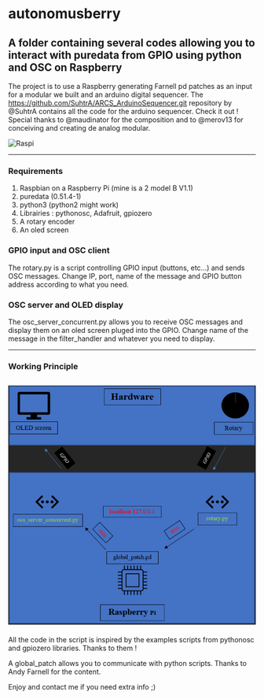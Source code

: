 # autonomusberry
## A folder containing several codes allowing you to interact with puredata from GPIO using python and OSC on Raspberry


The project is to use a Raspberry generating Farnell pd patches as an input for a modular we built and an arduino digital sequencer. The https://github.com/SuhtrA/ARCS_ArduinoSequencer.git repository by @SuhtrA contains all the code for the arduino sequencer. Check it out ! 
Special thanks to @maudinator for the composition and to @merov13 for conceiving and creating de analog modular.

![Raspi](assets/images/raspi.png)

------------------------

### Requirements
1. Raspbian on a Raspberry Pi (mine is a 2 model B V1.1)
2. puredata (0.51.4-1)
3. python3 (python2 might work)
4. Librairies : pythonosc, Adafruit, gpiozero
4. A rotary encoder
5. An oled screen

### GPIO input and OSC client
The rotary.py is a script controlling GPIO input (buttons, etc...) and sends OSC messages. Change IP, port, name of the message and GPIO button address according to what you need.

### OSC server and OLED display
The osc_server_concurrent.py allows you to receive OSC messages and display them on an oled screen pluged into the GPIO. Change name of the message in the filter_handler and whatever you need to display.

--------------------
### Working Principle
![Global Working Principle](assets/images/working_principle.png)
--------------------

All the code in the script is inspired by the examples scripts from pythonosc and gpiozero libraries. Thanks to them !

A global_patch allows you to communicate with python scripts. Thanks to Andy Farnell for the content.

Enjoy and contact me if you need extra info ;)


